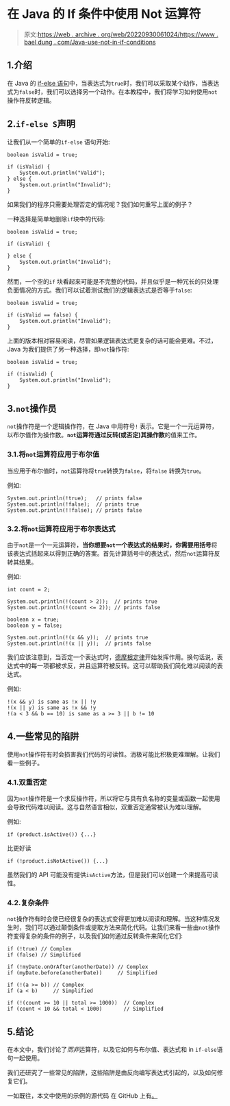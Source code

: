 # 在 Java 的 If 条件中使用 Not 运算符

> 原文:[https://web . archive . org/web/20220930061024/https://www . bael dung . com/Java-use-not-in-if-conditions](https://web.archive.org/web/20220930061024/https://www.baeldung.com/java-using-not-in-if-conditions)

## 1.介绍

在 Java 的 [if-else 语句](/web/20221126215603/https://www.baeldung.com/java-if-else)中，当表达式为`true`时，我们可以采取某个动作，当表达式为`false`时，我们可以选择另一个动作。在本教程中，我们将学习如何使用`not`操作符反转逻辑。

## 2.`if-else S`声明

让我们从一个简单的`if-else` 语句开始:

```
boolean isValid = true;

if (isValid) {
    System.out.println("Valid");
} else {
    System.out.println("Invalid");
}
```

如果我们的程序只需要处理否定的情况呢？我们如何重写上面的例子？

一种选择是简单地删除`if`块中的代码:

```
boolean isValid = true;

if (isValid) {

} else {
    System.out.println("Invalid");
}
```

然而，一个空的`if` 块看起来可能是不完整的代码，并且似乎是一种冗长的只处理负面情况的方式。我们可以试着测试我们的逻辑表达式是否等于`false`:

```
boolean isValid = true;

if (isValid == false) {
    System.out.println("Invalid");
}
```

上面的版本相对容易阅读，尽管如果逻辑表达式更复杂的话可能会更难。不过，Java 为我们提供了另一种选择，即`not`操作符:

```
boolean isValid = true;

if (!isValid) {
    System.out.println("Invalid");
}
```

## 3.`not`操作员

`not`操作符是一个逻辑操作符，在 Java 中用符号`!` 表示。它是一个一元运算符，以布尔值作为操作数。**`not`运算符通过反转(或否定)其操作数**的值来工作。

### 3.1.将`not`运算符应用于布尔值

当应用于布尔值时，`not`运算符将`true`转换为`false`，将`false` 转换为`true`。

例如:

```
System.out.println(!true);   // prints false 
System.out.println(!false);  // prints true 
System.out.println(!!false); // prints false
```

### 3.2.将`not`运算符应用于布尔表达式

由于`not`是一个一元运算符，**当你想要`not`一个表达式的结果时，你需要用括号**将该表达式括起来以得到正确的答案。首先计算括号中的表达式，然后`not`运算符反转其结果。

例如:

```
int count = 2;

System.out.println(!(count > 2));  // prints true
System.out.println(!(count <= 2)); // prints false
```

```
boolean x = true;
boolean y = false;

System.out.println(!(x && y));  // prints true
System.out.println(!(x || y));  // prints false 
```

我们应该注意到，当否定一个表达式时，[德摩根定律](https://web.archive.org/web/20221126215603/https://en.wikipedia.org/wiki/De_Morgan%27s_laws)开始发挥作用。换句话说，表达式中的每一项都被求反，并且运算符被反转。这可以帮助我们简化难以阅读的表达式。

例如:

```
!(x && y) is same as !x || !y
!(x || y) is same as !x && !y
!(a < 3 && b == 10) is same as a >= 3 || b != 10 
```

## 4.一些常见的陷阱

使用`not`操作符有时会损害我们代码的可读性。消极可能比积极更难理解。让我们看一些例子。

### 4.1.双重否定

因为`not`操作符是一个求反操作符，所以将它与具有负名称的变量或函数一起使用会导致代码难以阅读。这与自然语言相似，双重否定通常被认为难以理解。

例如:

```
if (product.isActive()) {...}
```

比更好读

```
if (!product.isNotActive()) {...}
```

虽然我们的 API 可能没有提供`isActive`方法，但是我们可以创建一个来提高可读性。

### 4.2.复杂条件

`not`操作符有时会使已经很复杂的表达式变得更加难以阅读和理解。当这种情况发生时，我们可以通过颠倒条件或提取方法来简化代码。让我们来看一些由`not`操作符变得复杂的条件的例子，以及我们如何通过反转条件来简化它们:

```
if (!true) // Complex
if (false) // Simplified

if (!myDate.onOrAfter(anotherDate)) // Complex 
if (myDate.before(anotherDate))     // Simplified

if (!(a >= b)) // Complex
if (a < b)     // Simplified

if (!(count >= 10 || total >= 1000))  // Complex
if (count < 10 && total < 1000)       // Simplified
```

## 5.结论

在本文中，我们讨论了*而非*运算符，以及它如何与布尔值、表达式和 in `if-else`语句一起使用。

我们还研究了一些常见的陷阱，这些陷阱是由反向编写表达式引起的，以及如何修复它们。

一如既往，本文中使用的示例的源代码 在 GitHub 上有[。](https://web.archive.org/web/20221126215603/https://github.com/eugenp/tutorials/tree/master/core-java-modules/core-java-lang-syntax-2)